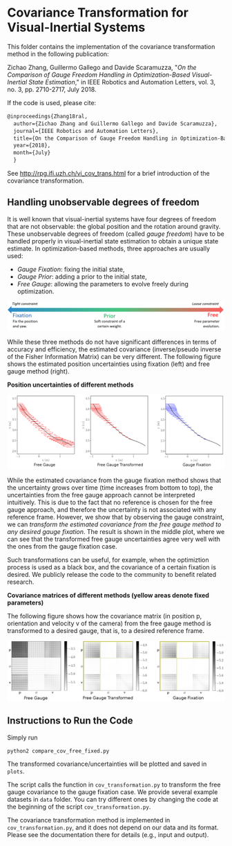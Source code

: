 # Covariance Transformation for Visual-Inertial Systems

This folder contains the implementation of the covariance transformation method in the following publication:

Zichao Zhang, Guillermo Gallego and Davide Scaramuzza, "*On the Comparison of Gauge Freedom Handling in Optimization-Based Visual-Inertial State Estimation*," in IEEE Robotics and Automation Letters, vol. 3, no. 3, pp. 2710-2717, July 2018.

If the code is used, please cite:

```latex
@inproceedings{Zhang18ral,
  author={Zichao Zhang and Guillermo Gallego and Davide Scaramuzza},
  journal={IEEE Robotics and Automation Letters},
  title={On the Comparison of Gauge Freedom Handling in Optimization-Based Visual-Inertial State Estimation},
  year={2018},
  month={July}
  }
```

See http://rpg.ifi.uzh.ch/vi_cov_trans.html for a brief introduction of the covariance transformation.

## Handling unobservable degrees of freedom

It is well known that visual-inertial systems have four degrees of freedom that are not observable: the global position and the rotation around gravity. These unobservable degrees of freedom (called *gauge freedom*) have to be handled properly in visual-inertial state estimation to obtain a unique state estimate. In optimization-based methods, three approaches are usually used:

* *Gauge Fixation*: fixing the initial state,
* *Gauge Prior*: adding a prior to the initial state,
* *Free Gauge*: allowing the parameters to evolve freely during optimization.

![Spectrum](img/spectrum.png)

While these three methods do not have significant differences in terms of accuracy and efficiency, the estimated covariance (inverse/pseudo inverse of the Fisher Information Matrix) can be very different. The following figure shows the estimated position uncertainties using fixation (left) and free gauge method (right). 

**Position uncertainties of different methods**

![Position covariance](img/pos_cov.png)

While the estimated covariance from the gauge fixation method shows that the uncertainty grows over time (time increases from bottom to top), the uncertainties from the free gauge approach cannot be interpreted intuitively. This is due to the fact that no reference is chosen for the free gauge approach, and therefore the uncertainty is not associated with any reference frame. However, we show that by observing the gauge constraint, we can *transform the estimated covariance from the free gauge method to any desired gauge fixation*. The result is shown in the middle plot, where we can see that the transformed free gauge uncertainties agree very well with the ones from the gauge fixation case.

Such transformations can be useful, for example, when the optimiztion process is used as a black box, and the covariance of a certain fixation is desired. We publicly release the code to the community to benefit related research. 


**Covariance matrices of different methods (yellow areas denote fixed parameters)**

The following figure shows how the covariance matrix (in position p, orientation and velocity v of the camera) from the free gauge method is transformed to a desired gauge, that is, to a desired reference frame. 

![Position covariance](img/cov_mat.png)


## Instructions to Run the Code
Simply run

```python
python2 compare_cov_free_fixed.py
```

The transformed covariance/uncertainties will be plotted and saved in `plots`.

The script calls the function in `cov_transformation.py` to transform the free gauge covariance to the gauge fixation case. We provide several example datasets in `data` folder. You can try different ones by changing the code at the beginning of the script `cov_transformation.py`.

The covariance transformation method is implemented in `cov_transformation.py`, and it does not depend on our data and its format. Please see the documentation there for details (e.g., input and output).

